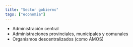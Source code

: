 ```yaml
---
title: "Sector gobierno"
tags: ["economia"]
---
```

- Administración central
- Administraciones provinciales, municipales y comunales
- Organismos descentralizados (como AMOS)
